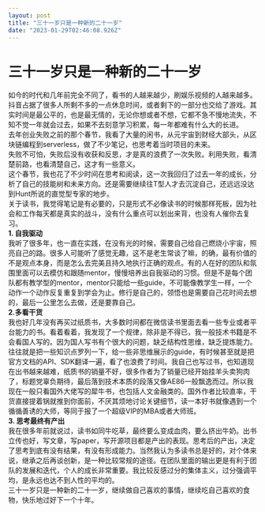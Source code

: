 ```yaml
---
layout: post
title: "三十一岁只是一种新的二十一岁"
date: "2023-01-29T02:46:08.926Z"
---
```

三十一岁只是一种新的二十一岁
==============

如今的时代和几年前完全不同了，看书的人越来越少，刷娱乐视频的人越来越多。抖音占据了很多人所剩不多的一点休息时间，或者剩下的一部分也交给了游戏。其实时间是最公平的，也是最无情的，无论你想或者不想，它都不急不慢地流失，不知不觉一年就会过去，如果不去刻意学习积累，每一年都难有什么大的长进。  
去年创业失败之前的那个春节，我看了大量的闲书，从元宇宙到财经大部头，从区块链编程到serverless，做了不少笔记，也思考着当时项目的未来。  
失败不可怕，失败后没有收获和反思，才是真的浪费了一次失败。利用失败，看清楚前路，也看清楚自己，这才有一些意义。  
这个春节，我也花了不少时间在思考和阅读，这一次我回归了过去一年的成长，分析了自己的技能树和未来方向。还是需要继续往T型人才去沉淀自己，还远远没达到Hunt所说的直觉型专家的地步。  
关于读书，我觉得笔记是有必要的，只是形式不必像读书的时候那样死板，因为社会和工作每天都是真实的战斗，没有什么重点可以划出来背，也没有人催你去复习。  
**1\. 自我驱动**  
我听了很多年，也一直在实践，在没有光的时候，需要自己给自己燃烧小宇宙，照亮自己的路。很多人可能听了感觉无趣，这不是老生常谈了嘛，的确，最有价值的不是观点本身，而是怎么去完美且持久地执行正确的观点。有的人在好的团队和氛围里面可以去模仿和跟随mentor，慢慢培养出自我驱动的习惯。但是不是每个团队都有教学型的mentor，mentor只能给一些guide，不可能像教学生一样，一个动作一个动作反复重复到学会为止。修行是自己的，领悟也是需要自己花时间去想的，最后一公里怎么去做，还是要靠自己。  
**2.多看干货**  
我也好几年没有再买过纸质书，大多数时间都在微信读书里面去看一些专业或者平台能力的书。看着看着，我发现了一个规律，除非是不得已，我一般技术书籍是不会看国人写的。因为国人写书有个很大的问题，缺乏结构性思维，缺乏提炼能力。往往就是把一些知识点罗列一下，给一些非思维展示的guide，有时候甚至就是把官方文档的API、SDK翻译一遍，看了也浪费了时间。我自己也写过书，也知道现在出书越来越难，纸质书的销量不好，很多作者为了销量已经开始挂羊头卖狗肉了，标题党辜负期待，最后落到技术本质的段落又像AE86一般飘逸而过。所以我现在一般只看国外大佬写的犀牛书，也包括人文金融类的。国外作者比较直率，干货直接提着锅就推到你面前，不厌其烦地讨论关键细节，读一本好书就像遇到一个循循善诱的大师，等同于报了一个超级VIP的MBA或者大师班。  
**3\. 思考最终有产出**  
我在很多年前就说过，读书如同牛吃草，最终要么变成血肉，要么挤出牛奶。出书立传也好，写文章，写paper，写开源项目都是产出的表现。思考后的产出，决定了思考到底有没有结果，有没有形成能力。当然我认为多读书总是好的，对个体来说，继承之后再谈创新，是一种比较常规的途径。在团队里面的输出更是有利于团队的发展和迭代，个人的成长非常重要。我比较反感过分的集体主义，过分强调平均，是永远也达不到人性的平均的。  
三十一岁只是一种新的二十一岁，继续做自己喜欢的事情，继续吃自己喜欢的食物，快乐地过好下一个十年。